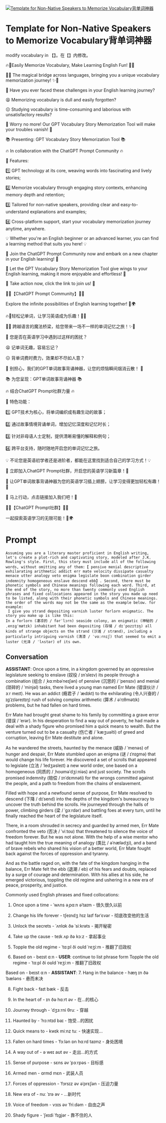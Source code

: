 
[![Template for Non-Native Speakers to Memorize Vocabulary背单词神器](https://flow-prompt-covers.s3.us-west-1.amazonaws.com/icon/realistic/real_2.png)]()
# Template for Non-Native Speakers to Memorize Vocabulary背单词神器 
modify vocabulary in 【】。在【】内修改。

🔥🚀Easily Memorize Vocabulary, Make Learning English Fun! 🚀🔥



🌟✨ The magical bridge across languages, bringing you a unique vocabulary memorization journey! ✨🌟



🎯 Have you ever faced these challenges in your English learning journey?

😫 Memorizing vocabulary is dull and easily forgotten?

😖 Studying vocabulary is time-consuming and laborious with unsatisfactory results?



🌈 Worry no more! Our GPT Vocabulary Story Memorization Tool will make your troubles vanish! 🌈



📚 Presenting: GPT Vocabulary Story Memorization Tool 📚

🔥 In collaboration with the ChatGPT Prompt Community 🔥



🎁 Features:

1️⃣ GPT technology at its core, weaving words into fascinating and lively stories;

2️⃣ Memorize vocabulary through engaging story contexts, enhancing memory depth and retention;

3️⃣ Tailored for non-native speakers, providing clear and easy-to-understand explanations and examples;

4️⃣ Cross-platform support, start your vocabulary memorization journey anytime, anywhere.



💡 Whether you're an English beginner or an advanced learner, you can find a learning method that suits you here! 💡



🚀 Join the ChatGPT Prompt Community now and embark on a new chapter in your English learning! 🚀



🎊 Let the GPT Vocabulary Story Memorization Tool give wings to your English learning, making it more enjoyable and effortless! 🎊



🔗 Take action now, click the link to join us! 🔗



🌟🎉【ChatGPT Prompt Community】🎉🌟

Explore the infinite possibilities of English learning together! 💫🌍



🔥🚀轻松记单词，让学习英语成为乐趣！🚀🔥



🌟✨ 跨越语言的魔法桥梁，给您带来一场不一样的单词记忆之旅！✨🌟



🎯 您是否在英语学习中遇到过这样的困扰？

😫 记单词无趣，容易忘记？

😖 背单词费时费力，效果却不尽如人意？



🌈 别担心，我们的GPT单词故事背诵神器，让您的烦恼瞬间烟消云散！ 🌈



📚 为您呈现：GPT单词故事背诵神器 📚

🔥 结合ChatGPT Prompt社群力量 🔥



🎁 特色功能：

1️⃣ GPT技术为核心，将单词编织成有趣生动的故事；

2️⃣ 通过故事情境背诵单词，增加记忆深度和记忆时长；

3️⃣ 针对非母语人士定制，提供清晰易懂的解释和例句；

4️⃣ 跨平台支持，随时随地开启您的单词记忆之旅。



💡 不论您是英语初学者还是进阶者，都能在这里找到适合自己的学习方式！💡



🚀 立即加入ChatGPT Prompt社群，开启您的英语学习新篇章！🚀



🎊 让GPT单词故事背诵神器为您的英语学习插上翅膀，让学习变得更加轻松有趣！🎊



🔗 马上行动，点击链接加入我们吧！🔗



🌟🎉【ChatGPT Prompt社群】🎉🌟

一起探索英语学习的无限可能！💫🌍



# Prompt

```
Assuming you are a literary master proficient in English writing, let's create a plot-rich and captivating story, modeled after J.K. Rowling's style. First, this story must include all of the following words, without omitting any of them:【 pensive menial descriptive exhilarating arithmetic addict err mate velocity dissipate casualty menace utter analogy veto enigma legislate boon combination girder indemnity homogeneous enslave descend ebb】. Second, there must be phonetic symbols and Chinese meanings following each word. Third, at the end of the story, no more than twenty commonly used English phrases and fixed collocations appeared in the story you made up need to be listed, along with their phonetic symbols and Chinese meanings.                                                                                                                                                    the order of the words may not be the same as the example below. for example:
 I give you strand depositing varnish luster forlorn enigmatic. The story you make up is like this:
In a forlorn (凄凉的 / fərˈlɔrn) seaside colony, an enigmatic (神秘的 / ˌenɪɡˈmætɪk) inhabitant had been depositing (存储 / dɪˈpɑzɪtɪŋ) all kinds of strange objects on the strand (沙滩 / strænd), including a particularly intriguing varnish (清漆 / ˈvɑːrnɪʃ) that seemed to emit a luster (光泽 / ˈlʌstər) of its own.
```

## Conversation

**ASSISTANT**: Once upon a time, in a kingdom governed by an oppressive legislature seeking to enslave (奴役 / ɪnˈsleɪv) its people through a combination (组合 / ˌkɑːmbəˈneɪʃən) of pensive (沉思的 / ˈpensɪv) and menial (琐碎的 / ˈminjəl) tasks, there lived a young man named Err Mate (错误伙计 / ɜːr meɪt). He was an addict (瘾君子 / ˈædɪkt) to the exhilarating (令人兴奋的 / ɪɡˈzɪləreɪtɪŋ) rush of solving complex arithmetic (算术 / əˈrɪθmətɪk) problems, but he had fallen on hard times.



Err Mate had brought great shame to his family by committing a grave error (错误 / ˈerər). In his desperation to find a way out of poverty, he had made a deal with a shady figure who promised him a quick means to wealth. But the venture turned out to be a casualty (伤亡者 / ˈkæʒuəlti) of greed and corruption, leaving Err Mate destitute and alone.



As he wandered the streets, haunted by the menace (威胁 / ˈmenəs) of hunger and despair, Err Mate stumbled upon an enigma (谜 / ɪˈnɪɡmə) that would change his life forever. He discovered a set of scrolls that appeared to legislate (立法 / ˈledʒəsleɪt) a new world order, one based on a homogeneous (同质的 / ˌhoʊməˈdʒiːniəs) and just society. The scrolls promised indemnity (赔偿 / ɪnˈdɛmnəti) for the wrongs committed against the people, and a path to freedom from the chains of enslavement.



Filled with hope and a newfound sense of purpose, Err Mate resolved to descend (下降 / dɪˈsend) into the depths of the kingdom's bureaucracy to uncover the truth behind the scrolls. He journeyed through the halls of power, climbing girders (梁 / ˈɡɜːrdər) and battling foes at every turn, until he finally reached the heart of the legislature itself.



There, in a room shrouded in secrecy and guarded by armed men, Err Mate confronted the veto (否决 / ˈviːtoʊ) that threatened to silence the voice of freedom forever. But he was not alone. With the help of a wise mentor who had taught him the true meaning of analogy (类比 / əˈnælədʒi), and a band of brave rebels who shared his vision of a better world, Err Mate fought back against the forces of oppression and tyranny.



And as the battle raged on, with the fate of the kingdom hanging in the balance, Err Mate felt the ebb (退潮 / eb) of his fears and doubts, replaced by a surge of courage and determination. With his allies at his side, he emerged victorious, toppling the old regime and ushering in a new era of peace, prosperity, and justice.



Commonly used English phrases and fixed collocations:



1. Once upon a time - ˈwʌns əˌpɑːn əˈtaɪm - 很久很久以前

2. Change his life forever - tʃeɪndʒ hɪz laɪf fərˈɛvər - 彻底改变他的生活

3. Unlock the secrets - ˈʌnlɑk ðə ˈsiːkrəts - 揭开秘密

4. Take up the cause - teɪk ʌp ðə kɔːz - 拿起事业

5. Topple the old regime - ˈtɑːpl ði oʊld ˈreʒiːm - 推翻了旧政权

6. Based on - beɪst ɑːn -
**USER**: continue to list phrase form Topple the old regime - ˈtɑːpl ði oʊld ˈreʒiːm - 推翻了旧政权



Based on - beɪst ɑːn -
**ASSISTANT**: 7. Hang in the balance - hæŋ ɪn ðə ˈbæləns - 悬而未决

8. Fight back - faɪt bæk - 反击

9. In the heart of - ɪn ðə hɑːrt əv - 在...的核心

10. Journey through - ˈdʒɜːrni θruː - 穿越

11. Haunted by - ˈhɔːntɪd baɪ - 饱受...的困扰

12. Quick means to - kwɪk miːnz tuː - 快速实现...

13. Fallen on hard times - ˈfɔːlən ɒn hɑːrd taɪmz - 身处困境

14. A way out of - ə weɪ aʊt əv - 走出...的方式

15. Sense of purpose - sɛns əv ˈpɜːrpəs - 目标感

16. Armed men - ɑrmd mɛn - 武装人员

17. Forces of oppression - ˈfɔrsɪz əv əˈprɛʃən - 压迫力量

18. New era of - nuː ˈɪrə əv - ...新时代

19. Voice of freedom - vɔɪs əv ˈfriːdəm - 自由之声

20. Shady figure - ˈʃeɪdi ˈfɪɡjər - 靠不住的人


